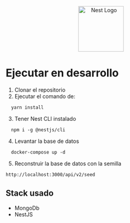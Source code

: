 <p align="center">
  <a href="http://nestjs.com/" target="blank"><img src="https://nestjs.com/img/logo-small.svg" width="120" alt="Nest Logo" /></a>
</p>

# Ejecutar en desarrollo

1. Clonar el repositorio
2. Ejecutar el comando de:
```
  yarn install
```

3. Tener Nest CLI instalado
```
  npm i -g @nestjs/cli
```

4. Levantar la base de datos
```
  docker-compose up -d
```

5. Reconstruir la base de datos con la semilla 
```
http://localhost:3000/api/v2/seed
```

## Stack usado
* MongoDb
* NestJS

